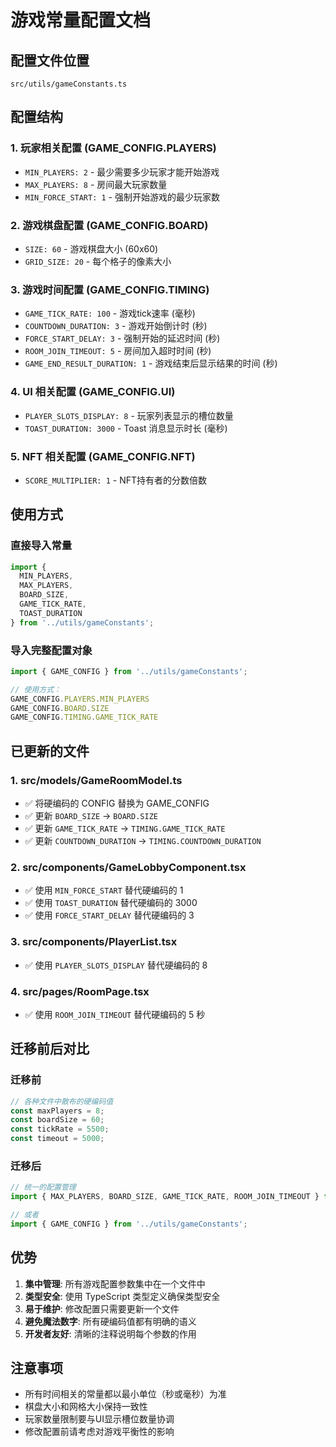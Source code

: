 # 游戏常量配置文档

## 配置文件位置
`src/utils/gameConstants.ts`

## 配置结构

### 1. 玩家相关配置 (GAME_CONFIG.PLAYERS)
- `MIN_PLAYERS: 2` - 最少需要多少玩家才能开始游戏  
- `MAX_PLAYERS: 8` - 房间最大玩家数量
- `MIN_FORCE_START: 1` - 强制开始游戏的最少玩家数

### 2. 游戏棋盘配置 (GAME_CONFIG.BOARD)
- `SIZE: 60` - 游戏棋盘大小 (60x60)
- `GRID_SIZE: 20` - 每个格子的像素大小

### 3. 游戏时间配置 (GAME_CONFIG.TIMING)
- `GAME_TICK_RATE: 100` - 游戏tick速率 (毫秒)
- `COUNTDOWN_DURATION: 3` - 游戏开始倒计时 (秒)
- `FORCE_START_DELAY: 3` - 强制开始的延迟时间 (秒)
- `ROOM_JOIN_TIMEOUT: 5` - 房间加入超时时间 (秒)
- `GAME_END_RESULT_DURATION: 1` - 游戏结束后显示结果的时间 (秒)

### 4. UI 相关配置 (GAME_CONFIG.UI)
- `PLAYER_SLOTS_DISPLAY: 8` - 玩家列表显示的槽位数量
- `TOAST_DURATION: 3000` - Toast 消息显示时长 (毫秒)

### 5. NFT 相关配置 (GAME_CONFIG.NFT)
- `SCORE_MULTIPLIER: 1` - NFT持有者的分数倍数

## 使用方式

### 直接导入常量
```typescript
import { 
  MIN_PLAYERS, 
  MAX_PLAYERS, 
  BOARD_SIZE, 
  GAME_TICK_RATE,
  TOAST_DURATION 
} from '../utils/gameConstants';
```

### 导入完整配置对象
```typescript
import { GAME_CONFIG } from '../utils/gameConstants';

// 使用方式：
GAME_CONFIG.PLAYERS.MIN_PLAYERS
GAME_CONFIG.BOARD.SIZE
GAME_CONFIG.TIMING.GAME_TICK_RATE
```

## 已更新的文件

### 1. src/models/GameRoomModel.ts
- ✅ 将硬编码的 CONFIG 替换为 GAME_CONFIG
- ✅ 更新 `BOARD_SIZE` → `BOARD.SIZE`
- ✅ 更新 `GAME_TICK_RATE` → `TIMING.GAME_TICK_RATE`
- ✅ 更新 `COUNTDOWN_DURATION` → `TIMING.COUNTDOWN_DURATION`

### 2. src/components/GameLobbyComponent.tsx
- ✅ 使用 `MIN_FORCE_START` 替代硬编码的 1
- ✅ 使用 `TOAST_DURATION` 替代硬编码的 3000
- ✅ 使用 `FORCE_START_DELAY` 替代硬编码的 3

### 3. src/components/PlayerList.tsx
- ✅ 使用 `PLAYER_SLOTS_DISPLAY` 替代硬编码的 8

### 4. src/pages/RoomPage.tsx
- ✅ 使用 `ROOM_JOIN_TIMEOUT` 替代硬编码的 5 秒

## 迁移前后对比

### 迁移前
```typescript
// 各种文件中散布的硬编码值
const maxPlayers = 8;
const boardSize = 60;
const tickRate = 5500;
const timeout = 5000;
```

### 迁移后
```typescript
// 统一的配置管理
import { MAX_PLAYERS, BOARD_SIZE, GAME_TICK_RATE, ROOM_JOIN_TIMEOUT } from '../utils/gameConstants';

// 或者
import { GAME_CONFIG } from '../utils/gameConstants';
```

## 优势

1. **集中管理**: 所有游戏配置参数集中在一个文件中
2. **类型安全**: 使用 TypeScript 类型定义确保类型安全
3. **易于维护**: 修改配置只需要更新一个文件
4. **避免魔法数字**: 所有硬编码值都有明确的语义
5. **开发者友好**: 清晰的注释说明每个参数的作用

## 注意事项

- 所有时间相关的常量都以最小单位（秒或毫秒）为准
- 棋盘大小和网格大小保持一致性
- 玩家数量限制要与UI显示槽位数量协调
- 修改配置前请考虑对游戏平衡性的影响 